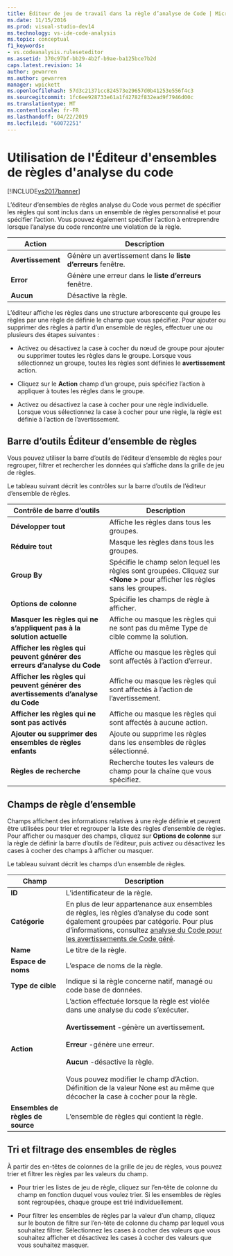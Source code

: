 ```yaml
---
title: Éditeur de jeu de travail dans la règle d’analyse de Code | Microsoft Docs
ms.date: 11/15/2016
ms.prod: visual-studio-dev14
ms.technology: vs-ide-code-analysis
ms.topic: conceptual
f1_keywords:
- vs.codeanalysis.ruleseteditor
ms.assetid: 370c97bf-bb29-4b2f-b9ae-ba125bce7b2d
caps.latest.revision: 14
author: gewarren
ms.author: gewarren
manager: wpickett
ms.openlocfilehash: 57d3c21371cc824573e29657d0b41253e556f4c3
ms.sourcegitcommit: 1fc6ee928733e61a1f42782f832ead9f7946d00c
ms.translationtype: MT
ms.contentlocale: fr-FR
ms.lasthandoff: 04/22/2019
ms.locfileid: "60072251"
---
```

# <a name="working-in-the-code-analysis-rule-set-editor"></a>Utilisation de l'Éditeur d'ensembles de règles d'analyse du code
[!INCLUDE[vs2017banner](../includes/vs2017banner.md)]

L’éditeur d’ensembles de règles analyse du Code vous permet de spécifier les règles qui sont inclus dans un ensemble de règles personnalisé et pour spécifier l’action. Vous pouvez également spécifier l’action à entreprendre lorsque l’analyse du code rencontre une violation de la règle.  
  
|Action|Description|  
|------------|-----------------|  
|**Avertissement**|Génère un avertissement dans le **liste d’erreurs** fenêtre.|  
|**Error**|Génère une erreur dans le **liste d’erreurs** fenêtre.|  
|**Aucun**|Désactive la règle.|  
  
 L’éditeur affiche les règles dans une structure arborescente qui groupe les règles par une règle de définie le champ que vous spécifiez. Pour ajouter ou supprimer des règles à partir d’un ensemble de règles, effectuer une ou plusieurs des étapes suivantes :  
  
- Activez ou désactivez la case à cocher du nœud de groupe pour ajouter ou supprimer toutes les règles dans le groupe. Lorsque vous sélectionnez un groupe, toutes les règles sont définies le **avertissement** action.  
  
- Cliquez sur le **Action** champ d’un groupe, puis spécifiez l’action à appliquer à toutes les règles dans le groupe.  
  
- Activez ou désactivez la case à cocher pour une règle individuelle. Lorsque vous sélectionnez la case à cocher pour une règle, la règle est définie à l’action de l’avertissement.  
  
## <a name="rule-set-editor-toolbar"></a>Barre d’outils Éditeur d’ensemble de règles  
 Vous pouvez utiliser la barre d’outils de l’éditeur d’ensemble de règles pour regrouper, filtrer et rechercher les données qui s’affiche dans la grille de jeu de règles.  
  
 Le tableau suivant décrit les contrôles sur la barre d’outils de l’éditeur d’ensemble de règles.  
  
|Contrôle de barre d’outils|Description|  
|---------------------|-----------------|  
|**Développer tout**|Affiche les règles dans tous les groupes.|  
|**Réduire tout**|Masque les règles dans tous les groupes.|  
|**Group By**|Spécifie le champ selon lequel les règles sont groupées. Cliquez sur  **\<None >** pour afficher les règles sans les groupes.|  
|**Options de colonne**|Spécifie les champs de règle à afficher.|  
|**Masquer les règles qui ne s’appliquent pas à la solution actuelle**|Affiche ou masque les règles qui ne sont pas du même Type de cible comme la solution.|  
|**Afficher les règles qui peuvent générer des erreurs d’analyse du Code**|Affiche ou masque les règles qui sont affectés à l’action d’erreur.|  
|**Afficher les règles qui peuvent générer des avertissements d’analyse du Code**|Affiche ou masque les règles qui sont affectés à l’action de l’avertissement.|  
|**Afficher les règles qui ne sont pas activés**|Affiche ou masque les règles qui sont affectés à aucune action.|  
|**Ajouter ou supprimer des ensembles de règles enfants**|Ajoute ou supprime les règles dans les ensembles de règles sélectionné.|  
|**Règles de recherche**|Recherche toutes les valeurs de champ pour la chaîne que vous spécifiez.|  
  
## <a name="rule-set-fields"></a>Champs de règle d’ensemble  
 Champs affichent des informations relatives à une règle définie et peuvent être utilisées pour trier et regrouper la liste des règles d’ensemble de règles. Pour afficher ou masquer des champs, cliquez sur **Options de colonne** sur la règle de définir la barre d’outils de l’éditeur, puis activez ou désactivez les cases à cocher des champs à afficher ou masquer.  
  
 Le tableau suivant décrit les champs d’un ensemble de règles.  
  
|Champ|Description|  
|-----------|-----------------|  
|**ID**|L’identificateur de la règle.|  
|**Catégorie**|En plus de leur appartenance aux ensembles de règles, les règles d’analyse du code sont également groupées par catégorie. Pour plus d’informations, consultez [analyse du Code pour les avertissements de Code géré](../code-quality/code-analysis-for-managed-code-warnings.md).|  
|**Name**|Le titre de la règle.|  
|**Espace de noms**|L’espace de noms de la règle.|  
|**Type de cible**|Indique si la règle concerne natif, managé ou code base de données.|  
|**Action**|L’action effectuée lorsque la règle est violée dans une analyse du code s’exécuter.<br /><br /> **Avertissement** -génère un avertissement.<br /><br /> **Erreur** -génère une erreur.<br /><br /> **Aucun** -désactive la règle.<br /><br /> Vous pouvez modifier le champ d’Action. Définition de la valeur None est au même que décocher la case à cocher pour la règle.|  
|**Ensembles de règles de source**|L’ensemble de règles qui contient la règle.|  
  
## <a name="sorting-and-filtering-rule-sets"></a>Tri et filtrage des ensembles de règles  
 À partir des en-têtes de colonnes de la grille de jeu de règles, vous pouvez trier et filtrer les règles par les valeurs du champ.  
  
- Pour trier les listes de jeu de règle, cliquez sur l’en-tête de colonne du champ en fonction duquel vous voulez trier. Si les ensembles de règles sont regroupées, chaque groupe est trié individuellement.  
  
- Pour filtrer les ensembles de règles par la valeur d’un champ, cliquez sur le bouton de filtre sur l’en-tête de colonne du champ par lequel vous souhaitez filtrer. Sélectionnez les cases à cocher des valeurs que vous souhaitez afficher et désactivez les cases à cocher des valeurs que vous souhaitez masquer.
